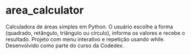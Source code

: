 # area_calculator
Calculadora de áreas simples em Python. O usuário escolhe a forma (quadrado, retângulo, triângulo ou círculo), informa os valores e recebe o resultado. Projeto com menu interativo e repetição usando while. Desenvolvido como parte do curso da Codedex.

